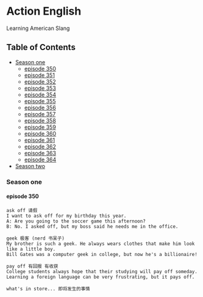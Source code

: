 # Action English

Learning American Slang  

## Table of Contents
* [Season one](#season-one)
    * [episode 350](#episode-350)
    * [episode 351](#episode-351)
    * [episode 352](#episode-352)
    * [episode 353](#episode-353)
    * [episode 354](#episode-354)
    * [episode 355](#episode-355)
    * [episode 356](#episode-356)
    * [episode 357](#episode-357)
    * [episode 358](#episode-358)
    * [episode 359](#episode-359)
    * [episode 360](#episode-360)
    * [episode 361](#episode-361)
    * [episode 362](#episode-362)
    * [episode 363](#episode-363)
    * [episode 364](#episode-364)
* [Season two](#season-two)

### Season one

#### episode 350

```
ask off 请假
I want to ask off for my birthday this year.
A: Are you going to the soccer game this afternoon?
B: No. I asked off, but my boss said he needs me in the office.

geek 极客 (nerd 书呆子)
My brother is such a geek. He always wears clothes that make him look like a little boy.
Bill Gates was a computer geek in college, but now he's a billionaire!

pay off 有回报 有收获
College students always hope that their studying will pay off someday.
Learning a foreign language can be very frustrating, but it pays off.

what's in store... 即将发生的事情
```
